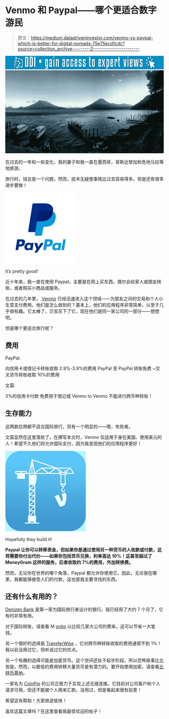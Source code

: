 # Venmo 和 Paypal——哪个更适合数字游民

> 原文：<https://medium.datadriveninvestor.com/venmo-vs-paypal-which-is-better-for-digital-nomads-75e75ecd1cdc?source=collection_archive---------2----------------------->

[![](img/e712c537ea7e960cb7ed012f102d5631.png)](http://www.track.datadriveninvestor.com/1B9E)![](img/992deecd6cd31d3528687a8cd2b989da.png)

在过去的一年和一些变化，我的妻子和我一直在墨西哥，哥斯达黎加和危地马拉等地旅游。

旅行时，钱总是一个问题，然而，技术无疑使事情比过去容易得多。但是还有很多进步要做！

![](img/4e7d38152af80a201a74c7d970298c02.png)

It’s pretty good!

近十年来，我一直在使用 Paypal，主要是在网上买东西，偶尔会给家人或朋友转账，或者购买小商品或服务。

在过去的几年里， [Venmo](https://venmo.com/i/Alex-White-73) 已经迅速进入这个领域——为朋友之间的交易和个人小生意支付费用。他们是怎么做到的？基本上，他们的应用程序非常简单，以至于几乎很有趣。它太棒了，贝宝买下了它，现在他们是同一家公司的一部分——想想吧。

但是哪个更适合旅行呢？

## 费用

PayPal:

向信用卡或借记卡转账收取 2.9%-3.9%的费用
PayPal 至 PayPal 转账免费
~交叉货币转账收取 10%的费用

文莫:

3%的信用卡付款
免费用于借记或 Venmo to Venmo
不能进行跨币种转账！

## 生存能力

这两款应用都不适合国际旅行，但有一个明显的——嗯，失败者。

文莫显然在这里落败了。在撰写本文时，Venmo 仅适用于身在美国、使用美元的人！希望不久他们将允许国际支付，因为我发现他们的应用程序更好！

![](img/91deb13fd35e130b67567ed61174b4a2.png)

Hopefully they build it!

**Paypal 让你可以转移资金，但如果你是通过使用另一种货币的人收款或付款，这将需要你付出代价——如果你包括货币兑换，利率高达 10%！这甚至超过了 MoneyGram 这样的服务，后者收取约 7%的费用，外加转换费。**

然而，无论你在世界的哪个角落，Paypal 都允许你使用它。因此，无论我在哪里，我都能够接受人们的付款，这也是我主要寻找的东西。

## 还有什么有用的？

[Denizen Bank](https://www.denizen.io/) 是第一家为国际旅行者设计的银行。我已经用了大约 7 个月了，它有时非常有用。

对于国际转账，请查看 M [onito](https://www.monito.com) 以比较几家大公司的费率。这可以节省一大笔钱。

另一个很好的选择是 [TransferWise](https://transferwise.com/user) ，它对跨币种转账收取的费用通常不到 1%！我以前没用过它，但听说过它的优点。

另一个有趣的选择可能是加密货币。这个空间还处于起步阶段，所以恐怖故事比比皆是。然而，以极低的费用转移大量货币是有潜力的。要开始使用加密，请查看[比特币基地](https://www.coinbase.com/join/5695afbc86868e0b550000f3)。

一家名为 [CoinPip](https://www.coinpip.com/) 的公司正致力于实现上述无缝连接。它目前对公司客户和个人请求可用，但还不能被个人用来汇款。没用过，但是看起来很有前景！

希望这有帮助！大家旅途愉快！

喜欢这篇文章吗？在这里查看我最受欢迎的帖子！